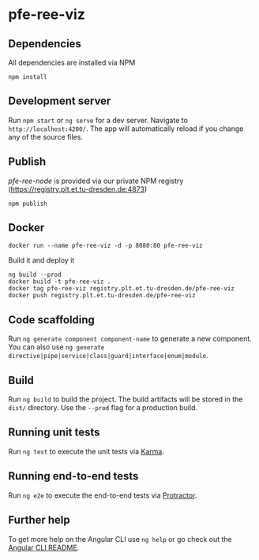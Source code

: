 # pfe-ree-viz

## Dependencies
All dependencies are installed via NPM
```
npm install
```

## Development server

Run `npm start` or `ng serve` for a dev server. Navigate to `http://localhost:4200/`. The app will automatically reload if you change any of the source files.


## Publish
*pfe-ree-node* is provided via our private NPM registry (https://registry.plt.et.tu-dresden.de:4873)
```
npm publish
``` 

## Docker
```
docker run --name pfe-ree-viz -d -p 8080:80 pfe-ree-viz
```

Build it and deploy it
```
ng build --prod
docker build -t pfe-ree-viz .
docker tag pfe-ree-viz registry.plt.et.tu-dresden.de/pfe-ree-viz
docker push registry.plt.et.tu-dresden.de/pfe-ree-viz 
```





## Code scaffolding

Run `ng generate component component-name` to generate a new component. You can also use `ng generate directive|pipe|service|class|guard|interface|enum|module`.

## Build

Run `ng build` to build the project. The build artifacts will be stored in the `dist/` directory. Use the `--prod` flag for a production build.

## Running unit tests

Run `ng test` to execute the unit tests via [Karma](https://karma-runner.github.io).

## Running end-to-end tests

Run `ng e2e` to execute the end-to-end tests via [Protractor](http://www.protractortest.org/).

## Further help

To get more help on the Angular CLI use `ng help` or go check out the [Angular CLI README](https://github.com/angular/angular-cli/blob/master/README.md).

